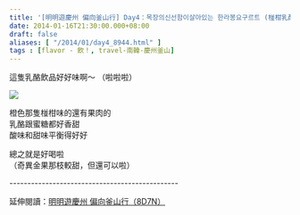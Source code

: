 ```yaml
---
title: '[明明遊慶州 偏向釜山行] Day4：목장의신선함이살아있는 한라봉요구르트 (椪柑乳酪)'
date: 2014-01-16T21:30:00.000+08:00
draft: false
aliases: [ "/2014/01/day4_8944.html" ]
tags : [flavor - 飲！, travel-南韓-慶州釜山]
---
```


這隻乳酪飲品好好味啊～ （啦啦啦）  

![](/images/busanjj4k.jpg)

橙色那隻椪柑味的還有果肉的  
乳酪跟蜜糖都好香甜  
酸味和甜味平衡得好好  
  
總之就是好喝啦  
（奇異金果那枝較甜，但還可以啦）  
  
\-----------------------------------------------  
  
延伸閱讀：[明明遊慶州 偏向釜山行（8D7N）](https://hidie.net/busanjj8d7n/)
